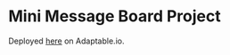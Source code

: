 # Mini Message Board Project


Deployed [here](https://iamyourmessageboard.adaptable.app/) on Adaptable.io.
